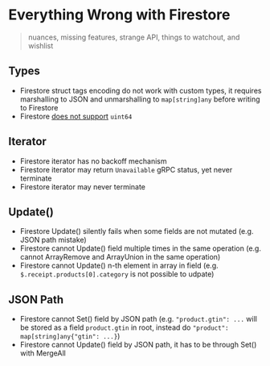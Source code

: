 # Everything Wrong with Firestore

> nuances, missing features, strange API, things to watchout, and wishlist

## Types

- Firestore struct tags encoding do not work with custom types, it requires marshalling to JSON and unmarshalling to `map[string]any` before writing to Firestore
- Firestore [does not support](https://cloud.google.com/go/docs/reference/cloud.google.com/go/firestore/latest#cloud_google_com_go_firestore_DocumentRef_Create) `uint64`

## Iterator

- Firestore iterator has no backoff mechanism
- Firestore iterator may return `Unavailable` gRPC status, yet never terminate
- Firestore iterator may never terminate

## Update()

- Firestore Update() silently fails when some fields are not mutated (e.g. JSON path mistake)
- Firestore cannot Update() field multiple times in the same operation (e.g. cannot ArrayRemove and ArrayUnion in the same operation)
- Firestore cannot Update() n-th element in array in field (e.g. `$.receipt.products[0].category` is not possible to udpate)

## JSON Path

- Firestore cannot Set() field by JSON path (e.g. `"product.gtin": ...` will be stored as a field `product.gtin` in root, instead do `"product": map[string]any{"gtin": ...}`)
- Firestore cannot Update() field by JSON path, it has to be through Set() with MergeAll

